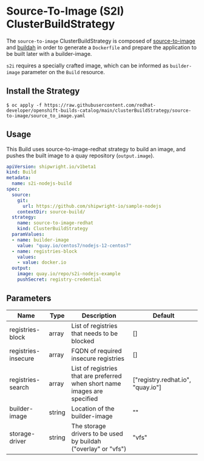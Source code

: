 # Source-To-Image (S2I) ClusterBuildStrategy
The `source-to-image` ClusterBuildStrategy is composed of [source-to-image](https://github.com/openshift/source-to-image/) and [buildah](https://github.com/containers/buildah) in order to generate a `Dockerfile` and prepare the application to be built later with a builder-image.

`s2i` requires a specially crafted image, which can be informed as `builder-image` parameter on the `Build` resource.

## Install the Strategy

```
$ oc apply -f https://raw.githubusercontent.com/redhat-developer/openshift-builds-catalog/main/clusterBuildStrategy/source-to-image/source_to_image.yaml
```

## Usage
This Build uses source-to-image-redhat strategy to build an image, and pushes the built image to a quay repository (`output.image`).

```yaml
apiVersion: shipwright.io/v1beta1
kind: Build
metadata:
  name: s2i-nodejs-build
spec:
  source:
    git:
      url: https://github.com/shipwright-io/sample-nodejs
    contextDir: source-build/
  strategy:
    name: source-to-image-redhat
    kind: ClusterBuildStrategy
  paramValues:
  - name: builder-image
    value: "quay.io/centos7/nodejs-12-centos7"
  - name: registries-block
    values:
    - value: docker.io 
  output:
    image: quay.io/repo/s2i-nodejs-example
    pushSecret: registry-credential
```

## Parameters

| Name | Type | Description | Default |
| ---- | ---- | ----------- | ------- |
| registries-block | array | List of registries that needs to be blocked | [] |
| registries-insecure | array | FQDN of required insecure registries | [] |
| registries-search | array | List of registries that are preferred when short name images are specified | ["registry.redhat.io", "quay.io"] |
| builder-image | string | Location of the builder-image | "" |
| storage-driver | string | The storage drivers to be used by buildah ("overlay" or "vfs") | "vfs" |
